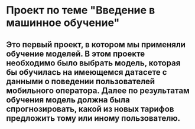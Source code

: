 ﻿# Проект по теме "Введение в машинное обучение"
## Это первый проект, в котором мы применяли обучение моделей. В этом проекте необходимо было выбрать модель, которая бы обучилась на имеющемся датасете с данными о поведении пользователей мобильного оператора. Далее по результатам обучения модель должна была спрогнозировать, какой из новых тарифов предложить тому или иному пользователю.
